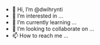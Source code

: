 - 👋 Hi, I’m @dwihrynti
- 👀 I’m interested in ...
- 🌱 I’m currently learning ...
- 💞️ I’m looking to collaborate on ...
- 📫 How to reach me ...

<!---
dwihrynti/dwihrynti is a ✨ special ✨ repository because its `README.md` (this file) appears on your GitHub profile.
You can click the Preview link to take a look at your changes.
--->
